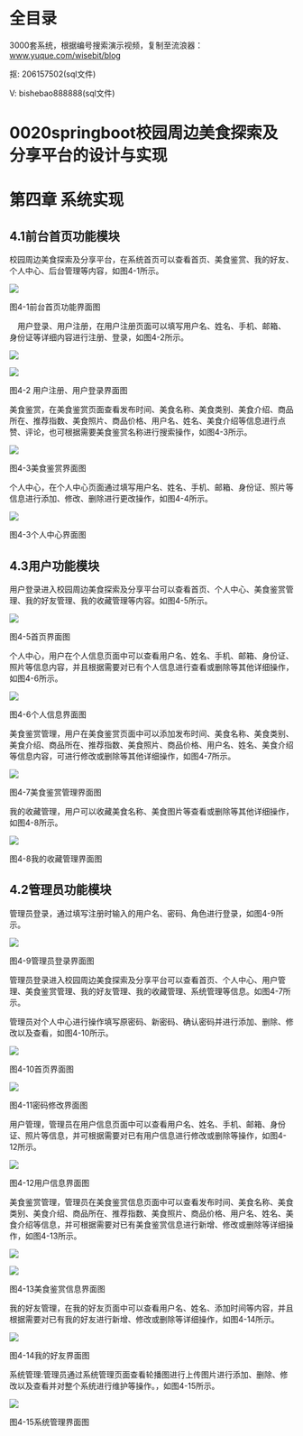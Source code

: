 # 全目录

3000套系统，根据编号搜索演示视频，复制至流浪器：www.yuque.com/wisebit/blog


<p>抠: 206157502(sql文件)</p>
<p>V: bishebao888888(sql文件)</p>



# 0020springboot校园周边美食探索及分享平台的设计与实现

# 第四章 系统实现

## 4.1前台首页功能模块

校园周边美食探索及分享平台，在系统首页可以查看首页、美食鉴赏、我的好友、个人中心、后台管理等内容，如图4-1所示。

![](/md/blog.010.png)

图4-1前台首页功能界面图



`  `用户登录、用户注册，在用户注册页面可以填写用户名、姓名、手机、邮箱、身份证等详细内容进行注册、登录，如图4-2所示。

![](/md/blog.011.png)

![](/md/blog.012.png)

图4-2 用户注册、用户登录界面图

美食鉴赏，在美食鉴赏页面查看发布时间、美食名称、美食类别、美食介绍、商品所在、推荐指数、美食照片、商品价格、用户名、姓名、美食介绍等信息进行点赞、评论，也可根据需要美食鉴赏名称进行搜索操作，如图4-3所示。

![](/md/blog.013.png)

图4-3美食鉴赏界面图

个人中心，在个人中心页面通过填写用户名、姓名、手机、邮箱、身份证、照片等信息进行添加、修改、删除进行更改操作，如图4-4所示。

![](/md/blog.014.png)

图4-3个人中心界面图

## 4.3用户功能模块

用户登录进入校园周边美食探索及分享平台可以查看首页、个人中心、美食鉴赏管理、我的好友管理、我的收藏管理等内容。如图4-5所示。

![](/md/blog.015.png)

图4-5首页界面图

个人中心，用户在个人信息页面中可以查看用户名、姓名、手机、邮箱、身份证、照片等信息内容，并且根据需要对已有个人信息进行查看或删除等其他详细操作，如图4-6所示。

![](/md/blog.016.png)

图4-6个人信息界面图

美食鉴赏管理，用户在美食鉴赏页面中可以添加发布时间、美食名称、美食类别、美食介绍、商品所在、推荐指数、美食照片、商品价格、用户名、姓名、美食介绍等信息内容，可进行修改或删除等其他详细操作，如图4-7所示。

![](/md/blog.017.png)

图4-7美食鉴赏管理界面图

我的收藏管理，用户可以收藏美食名称、美食图片等查看或删除等其他详细操作，如图4-8所示。

![](/md/blog.018.png)

图4-8我的收藏管理界面图

## 4.2管理员功能模块

管理员登录，通过填写注册时输入的用户名、密码、角色进行登录，如图4-9所示。

![](/md/blog.019.png)

图4-9管理员登录界面图

管理员登录进入校园周边美食探索及分享平台可以查看首页、个人中心、用户管理、美食鉴赏管理、我的好友管理、我的收藏管理、系统管理等信息。如图4-7所示。

管理员对个人中心进行操作填写原密码、新密码、确认密码并进行添加、删除、修改以及查看，如图4-10所示。

![](/md/blog.020.png)

图4-10首页界面图

![](/md/blog.021.png)

图4-11密码修改界面图

用户管理，管理员在用户信息页面中可以查看用户名、姓名、手机、邮箱、身份证、照片等信息，并可根据需要对已有用户信息进行修改或删除等操作，如图4-12所示。

![](/md/blog.022.png)

图4-12用户信息界面图

美食鉴赏管理，管理员在美食鉴赏信息页面中可以查看发布时间、美食名称、美食类别、美食介绍、商品所在、推荐指数、美食照片、商品价格、用户名、姓名、美食介绍等信息，并可根据需要对已有美食鉴赏信息进行新增、修改或删除等详细操作，如图4-13所示。

![](/md/blog.023.png)

![](/md/blog.024.png)

图4-13美食鉴赏信息界面图

我的好友管理，在我的好友页面中可以查看用户名、姓名、添加时间等内容，并且根据需要对已有我的好友进行新增、修改或删除等详细操作，如图4-14所示。

![](/md/blog.025.png)

图4-14我的好友界面图

系统管理:管理员通过系统管理页面查看轮播图进行上传图片进行添加、删除、修改以及查看并对整个系统进行维护等操作。，如图4-15所示。

![](/md/blog.026.png)

图4-15系统管理界面图







